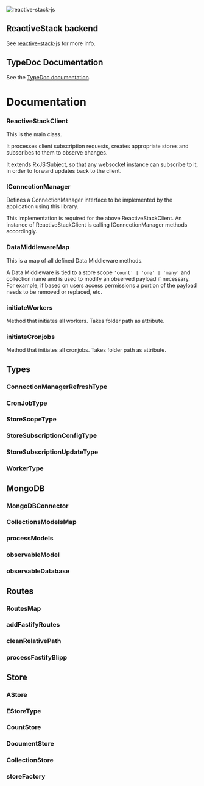 ![reactive-stack-js](https://avatars0.githubusercontent.com/u/72337471?s=75)

## ReactiveStack backend
See [reactive-stack-js](https://github.com/reactive-stack-js) for more info.

## TypeDoc Documentation
See the [TypeDoc documentation](https://reactive-stack-js.github.io/reactive-stack-js-backend/docs/).

# Documentation

### ReactiveStackClient
This is the main class.

It processes client subscription requests, creates appropriate stores and subscribes to them to observe changes.

It extends RxJS:Subject, so that any websocket instance can subscribe to it, in order to forward updates back to the client.

### IConnectionManager
Defines a ConnectionManager interface to be implemented by the application using this library.

This implementation is required for the above ReactiveStackClient. An instance of ReactiveStackClient is calling IConnectionManager methods accordingly.

### DataMiddlewareMap
This is a map of all defined Data Middleware methods.

A Data Middleware is tied to a store scope ```'count' | 'one' | 'many'``` and collection name and is used to modify an observed payload if necessary.
For example, if based on users access permissions a portion of the payload needs to be removed or replaced, etc.

### initiateWorkers
Method that initiates all workers. Takes folder path as attribute.

### initiateCronjobs
Method that initiates all cronjobs. Takes folder path as attribute.

## Types
### ConnectionManagerRefreshType
### CronJobType
### StoreScopeType
### StoreSubscriptionConfigType
### StoreSubscriptionUpdateType
### WorkerType

## MongoDB
### MongoDBConnector
### CollectionsModelsMap
### processModels
### observableModel
### observableDatabase

## Routes
### RoutesMap
### addFastifyRoutes
### cleanRelativePath
### processFastifyBlipp

## Store
### AStore
### EStoreType
### CountStore
### DocumentStore
### CollectionStore
### storeFactory